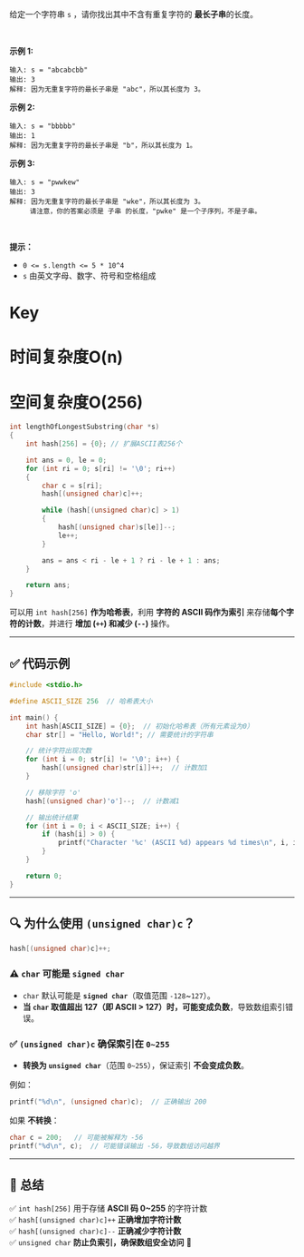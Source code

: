 给定一个字符串 `s` ，请你找出其中不含有重复字符的 **最长子串**的长度。

 

**示例 1:**

```
输入: s = "abcabcbb"
输出: 3 
解释: 因为无重复字符的最长子串是 "abc"，所以其长度为 3。

```

**示例 2:**

```
输入: s = "bbbbb"
输出: 1
解释: 因为无重复字符的最长子串是 "b"，所以其长度为 1。

```

**示例 3:**

```
输入: s = "pwwkew"
输出: 3
解释: 因为无重复字符的最长子串是 "wke"，所以其长度为 3。
     请注意，你的答案必须是 子串 的长度，"pwke" 是一个子序列，不是子串。

```

 

**提示：**

*   `0 <= s.length <= 5 * 10^4`
*   `s` 由英文字母、数字、符号和空格组成

# Key

# 时间复杂度O(n)

# 空间复杂度O(256)

```c
int lengthOfLongestSubstring(char *s)
{
    int hash[256] = {0}; // 扩展ASCII表256个

    int ans = 0, le = 0;
    for (int ri = 0; s[ri] != '\0'; ri++)
    {
        char c = s[ri];
        hash[(unsigned char)c]++;

        while (hash[(unsigned char)c] > 1)
        {
            hash[(unsigned char)s[le]]--;
            le++;
        }

        ans = ans < ri - le + 1 ? ri - le + 1 : ans;
    }

    return ans;
}
```



可以用 `int hash[256]` **作为哈希表**，利用 **字符的 ASCII 码作为索引** 来存储**每个字符的计数**，并进行 **增加 (`++`) 和减少 (`--`)** 操作。

***

## **✅ 代码示例**

```c
#include <stdio.h>

#define ASCII_SIZE 256  // 哈希表大小

int main() {
    int hash[ASCII_SIZE] = {0};  // 初始化哈希表（所有元素设为0）
    char str[] = "Hello, World!"; // 需要统计的字符串

    // 统计字符出现次数
    for (int i = 0; str[i] != '\0'; i++) {
        hash[(unsigned char)str[i]]++;  // 计数加1
    }

    // 移除字符 'o'
    hash[(unsigned char)'o']--;  // 计数减1

    // 输出统计结果
    for (int i = 0; i < ASCII_SIZE; i++) {
        if (hash[i] > 0) {
            printf("Character '%c' (ASCII %d) appears %d times\n", i, i, hash[i]);
        }
    }

    return 0;
}
```

***

## **🔍 为什么使用 `(unsigned char)c`？**

```c
hash[(unsigned char)c]++;
```

### **⚠️ `char` 可能是 `signed char`**

*   `char` 默认可能是 **`signed char`**（取值范围 `-128`\~`127`）。
*   **当 `char` 取值超出 127（即 ASCII > 127）时，可能变成负数**，导致数组索引错误。

### **✅ `(unsigned char)c` 确保索引在 `0~255`**

*   **转换为 `unsigned char`**（范围 `0~255`），保证索引 **不会变成负数**。

例如：

```c
printf("%d\n", (unsigned char)c);  // 正确输出 200
```

如果 **不转换**：

```c
char c = 200;   // 可能被解释为 -56
printf("%d\n", c);  // 可能错误输出 -56，导致数组访问越界
```

***

## **📌 总结**

✅ `int hash[256]` 用于存储 **ASCII 码 0\~255** 的字符计数\
✅ `hash[(unsigned char)c]++` **正确增加字符计数**\
✅ `hash[(unsigned char)c]--` **正确减少字符计数**\
✅ `unsigned char` **防止负索引，确保数组安全访问** 🚀
